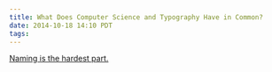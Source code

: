 ```yaml
---
title: What Does Computer Science and Typography Have in Common?
date: 2014-10-18 14:10 PDT
tags:
---
```


[Naming is the hardest part.](http://www.frerejones.com/blog/scrambled-eggs-and-serifs/)
